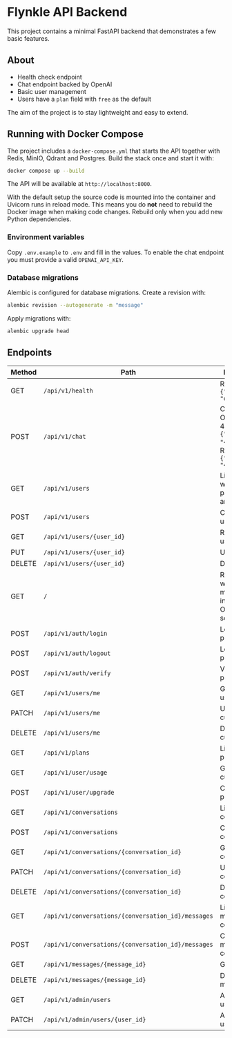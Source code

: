 # Flynkle API Backend

This project contains a minimal FastAPI backend that demonstrates a few basic features.

## About

- Health check endpoint
- Chat endpoint backed by OpenAI
- Basic user management
- Users have a `plan` field with `free` as the default

The aim of the project is to stay lightweight and easy to extend.

## Running with Docker Compose

The project includes a `docker-compose.yml` that starts the API together with
Redis, MinIO, Qdrant and Postgres. Build the stack once and start it with:

```bash
docker compose up --build
```

The API will be available at `http://localhost:8000`.

With the default setup the source code is mounted into the container and
Uvicorn runs in reload mode. This means you do **not** need to rebuild the
Docker image when making code changes. Rebuild only when you add new Python
dependencies.

### Environment variables

Copy `.env.example` to `.env` and fill in the values. To enable the chat
endpoint you must provide a valid `OPENAI_API_KEY`.

### Database migrations

Alembic is configured for database migrations. Create a revision with:

```bash
alembic revision --autogenerate -m "message"
```

Apply migrations with:

```bash
alembic upgrade head
```


## Endpoints

| Method | Path | Description |
| ------ | ---- | ----------- |
| GET | `/api/v1/health` | Returns `{"status": "ok"}` |
| POST | `/api/v1/chat` | Chat with OpenAI GPT-4. Body: `{"message": "<text>"}`. Returns `{"response": "<reply>"}` |
| GET | `/api/v1/users` | List users with pagination and search |
| POST | `/api/v1/users` | Create a new user |
| GET | `/api/v1/users/{user_id}` | Retrieve a user by ID |
| PUT | `/api/v1/users/{user_id}` | Update a user |
| DELETE | `/api/v1/users/{user_id}` | Delete a user |
| GET | `/` | Returns a welcome message (not in the OpenAPI schema) |
| POST | `/api/v1/auth/login` | Login placeholder |
| POST | `/api/v1/auth/logout` | Logout placeholder |
| POST | `/api/v1/auth/verify` | Verification placeholder |
| GET | `/api/v1/users/me` | Get current user |
| PATCH | `/api/v1/users/me` | Update current user |
| DELETE | `/api/v1/users/me` | Delete current user |
| GET | `/api/v1/plans` | List available plans |
| GET | `/api/v1/user/usage` | Get usage for current user |
| POST | `/api/v1/user/upgrade` | Change user plan |
| GET | `/api/v1/conversations` | List user conversations |
| POST | `/api/v1/conversations` | Create conversation |
| GET | `/api/v1/conversations/{conversation_id}` | Get conversation |
| PATCH | `/api/v1/conversations/{conversation_id}` | Update conversation |
| DELETE | `/api/v1/conversations/{conversation_id}` | Delete conversation |
| GET | `/api/v1/conversations/{conversation_id}/messages` | List messages in conversation |
| POST | `/api/v1/conversations/{conversation_id}/messages` | Create message in conversation |
| GET | `/api/v1/messages/{message_id}` | Get message |
| DELETE | `/api/v1/messages/{message_id}` | Delete message |
| GET | `/api/v1/admin/users` | Admin list users |
| PATCH | `/api/v1/admin/users/{user_id}` | Admin update user |

